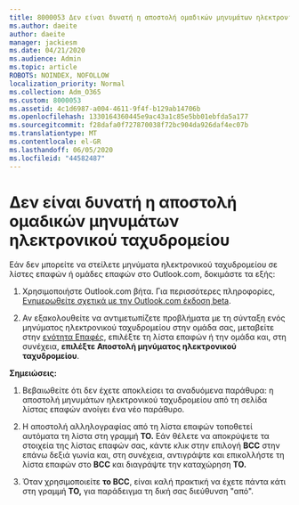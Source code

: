 ```yaml
---
title: 8000053 Δεν είναι δυνατή η αποστολή ομαδικών μηνυμάτων ηλεκτρονικού ταχυδρομείου
ms.author: daeite
author: daeite
manager: jackiesm
ms.date: 04/21/2020
ms.audience: Admin
ms.topic: article
ROBOTS: NOINDEX, NOFOLLOW
localization_priority: Normal
ms.collection: Adm_O365
ms.custom: 8000053
ms.assetid: 4c1d6987-a004-4611-9f4f-b129ab14706b
ms.openlocfilehash: 1330164360445e9ac43a1c85e5bb01ebfda5a177
ms.sourcegitcommit: f28dafa0f727870038f72bc904da926daf4ec07b
ms.translationtype: MT
ms.contentlocale: el-GR
ms.lasthandoff: 06/05/2020
ms.locfileid: "44582487"
---
```

# <a name="unable-to-send-group-emails"></a>Δεν είναι δυνατή η αποστολή ομαδικών μηνυμάτων ηλεκτρονικού ταχυδρομείου

Εάν δεν μπορείτε να στείλετε μηνύματα ηλεκτρονικού ταχυδρομείου σε λίστες επαφών ή ομάδες επαφών στο Outlook.com, δοκιμάστε τα εξής:
  
1. Χρησιμοποιήστε Outlook.com βήτα. Για περισσότερες πληροφορίες, [Ενημερωθείτε σχετικά με την Outlook.com έκδοση beta](https://support.office.com/article/e2261c7f-d413-4084-8f22-21282f42d8cf).
    
2. Αν εξακολουθείτε να αντιμετωπίζετε προβλήματα με τη σύνταξη ενός μηνύματος ηλεκτρονικού ταχυδρομείου στην ομάδα σας, μεταβείτε στην [ενότητα Επαφές](https://outlook.live.com/people/), επιλέξτε τη λίστα επαφών ή την ομάδα και, στη συνέχεια, **επιλέξτε Αποστολή μηνύματος ηλεκτρονικού ταχυδρομείου**.
    
 **Σημειώσεις:**
  
1. Βεβαιωθείτε ότι δεν έχετε αποκλείσει τα αναδυόμενα παράθυρα: η αποστολή μηνυμάτων ηλεκτρονικού ταχυδρομείου από τη σελίδα λίστας επαφών ανοίγει ένα νέο παράθυρο.
    
2. Η αποστολή αλληλογραφίας από τη λίστα επαφών τοποθετεί αυτόματα τη λίστα στη γραμμή **TO.** Εάν θέλετε να αποκρύψετε τα στοιχεία της λίστας επαφών σας, κάντε κλικ στην επιλογή **BCC** στην επάνω δεξιά γωνία και, στη συνέχεια, αντιγράψτε και επικολλήστε τη λίστα επαφών στο **BCC** και διαγράψτε την καταχώρηση **TO.** 
    
3. Όταν χρησιμοποιείτε **το BCC**, είναι καλή πρακτική να έχετε πάντα κάτι στη γραμμή **TO,** για παράδειγμα τη δική σας διεύθυνση "από". 
    

